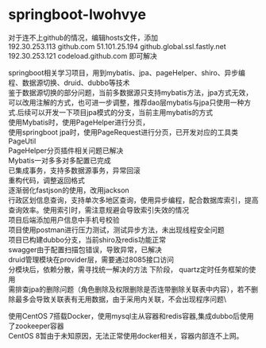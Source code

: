# springboot-lwohvye

对于连不上github的情况，编辑hosts文件，添加\
192.30.253.113  github.com
51.101.25.194 github.global.ssl.fastly.net
192.30.253.121 codeload.github.com
即可解决

springboot相关学习项目，用到mybatis、jpa、pageHelper、shiro、异步编程、数据源切换、druid、dubbo等技术\
鉴于数据源切换的部分问题，当前多数据源只支持mybatis方法，jpa方式无效，可以改用注解的方式，也可进一步调整，推荐dao层mybatis与jpa只使用一种方式.后续可以开发一下项目jpa模式的分支，当前主用mybatis的方式\
使用Mybatis时，使用PageHelper进行分页，\
使用springboot jpa时，使用PageRequest进行分页，已开发对应的工具类PageUtil\
PageHelper分页插件相关问题已解决\
Mybatis一对多多对多配置已完成\
已集成事务，支持多数据源事务，异常回滚\
重构代码，调整返回格式\
逐渐弱化fastjson的使用，改用jackson\
行政区划信息查询，支持单次多地区查询，使用异步编程，配合数据库索引，提高查询效率。使用索引时，需注意规避会导致索引失效的情况\
项目后端添加用户信息中手机号校验\
项目使用postman进行压力测试，测试异步方法，未出现线程安全问题\
项目已构建dubbo分支，当前shiro及redis功能正常\
swagger由于配置扫描包错误，导致异常，已解决\
druid管理模块在provider层，需要通过8085接口访问\
分模块后，依赖分散，需寻找统一解决的方法
下阶段，
quartz定时任务框架的使用\
需排查jpa的删除问题（角色删除及权限删除是否连带删除关联表中内容），若不删除最多会导致关联表有无用数据，由于采用内关联，不会出现程序问题\

使用CentOS 7搭载Docker，使用mysql主从容器和redis容器,集成dubbo后使用了zookeeper容器\
CentOS 8暂由于未知原因，无法正常使用docker相关，容器内部连不上网。

